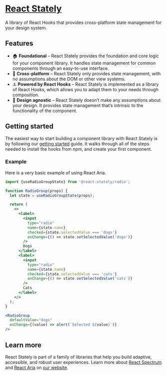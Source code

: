 # [React Stately](https://watheia.app/react-stately/index.html)

A library of React Hooks that provides cross-platform state management for your design system.

## Features

* 🏠 **Foundational** – React Stately provides the foundation and core logic for your component library. It handles state management for common components through an easy-to-use interface.
* 📱 **Cross-platform** – React Stately only provides state management, with no assumptions about the DOM or other view systems.
* ⚓️ **Powered by React Hooks** – React Stately is implemented as a library of React Hooks, which allows you to adapt them to your needs through composition.
* 🎨 **Design agnostic** – React Stately doesn’t make any assumptions about your design. It provides state management that’s intrinsic to the functionality of the component.

## Getting started

The easiest way to start building a component library with React Stately is by following our [getting started](https://watheia.app/react-stately/getting-started.html) guide. It walks through all of the steps needed to install the hooks from npm, and create your first component.

### Example

Here is a very basic example of using React Aria.

```jsx
import {useRadioGroupState} from '@react-stately/radio';

function RadioGroup(props) {
  let state = useRadioGroupState(props);

  return (
    <>
      <label>
        <input
          type="radio"
          name={state.name}
          checked={state.selectedValue === 'dogs'}
          onChange={() => state.setSelectedValue('dogs')}
        />
        Dogs
      </label>
      <label>
        <input
          type="radio"
          name={state.name}
          checked={state.selectedValue === 'cats'}
          onChange={() => state.setSelectedValue('cats')}
        />
        Cats
      </label>
    </>
  );
}

<RadioGroup
  defaultValue="dogs"
  onChange={(value) => alert(`Selected ${value}`)}
/>
```

## Learn more

React Stately is part of a family of libraries that help you build adaptive, accessible, and robust user experiences.
Learn more about [React Spectrum](https://watheia.app/react-spectrum/index.html) and [React Aria](https://watheia.app/react-aria/index.html) on [our website](https://watheia.app/index.html).

